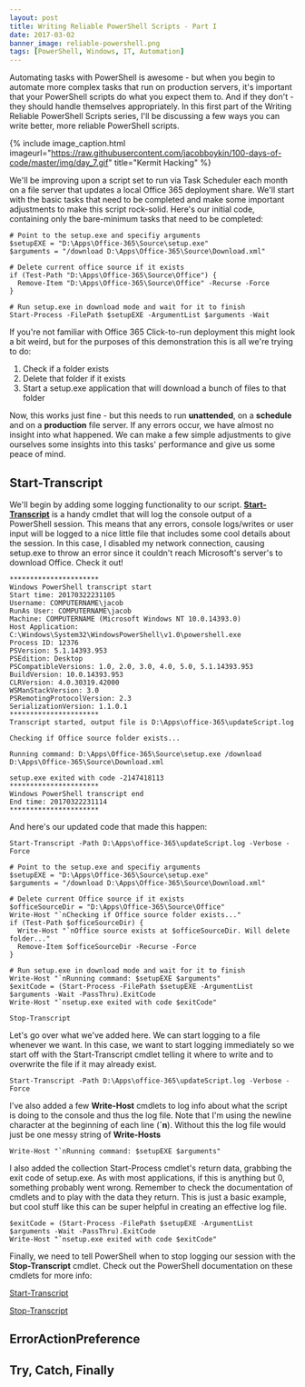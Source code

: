 ```yaml
---
layout: post
title: Writing Reliable PowerShell Scripts - Part I
date: 2017-03-02
banner_image: reliable-powershell.png
tags: [PowerShell, Windows, IT, Automation]
---
```


Automating tasks with PowerShell is awesome - but when you begin to automate more complex tasks that run on production servers, it's important that your PowerShell scripts do what you expect them to. And if they don't - they should handle themselves appropriately. In this first part of the Writing Reliable PowerShell Scripts series, I'll be discussing a few ways you can write better, more reliable PowerShell scripts.

{% include image_caption.html imageurl="https://raw.githubusercontent.com/jacobboykin/100-days-of-code/master/img/day_7.gif" title="Kermit Hacking" %}

We'll be improving upon a script set to run via Task Scheduler each month on a file server that updates a local Office 365 deployment share. We'll start with the basic tasks that need to be completed and make some important adjustments to make this script rock-solid. Here's our initial code, containing only the bare-minimum tasks that need to be completed:

<pre><code class="powershell"># Point to the setup.exe and specifiy arguments
$setupEXE = "D:\Apps\Office-365\Source\setup.exe"
$arguments = "/download D:\Apps\Office-365\Source\Download.xml"

# Delete current office source if it exists
if (Test-Path "D:\Apps\Office-365\Source\Office") {
  Remove-Item "D:\Apps\Office-365\Source\Office" -Recurse -Force
}

# Run setup.exe in download mode and wait for it to finish
Start-Process -FilePath $setupEXE -ArgumentList $arguments -Wait</code></pre>

If you're not familiar with Office 365 Click-to-run deployment this might look a bit weird, but for the purposes of this demonstration this is all we're trying to do:
1. Check if a folder exists
2. Delete that folder if it exists
3. Start a setup.exe application that will download a bunch of files to that folder

Now, this works just fine - but this needs to run **unattended**, on a **schedule** and on a **production** file server. If any errors occur, we have almost no insight into what happened. We can make a few simple adjustments to give ourselves some insights into this tasks' performance and give us some peace of mind.

## Start-Transcript
We'll begin by adding some logging functionality to our script. [**Start-Transcript**](https://msdn.microsoft.com/en-us/powershell/reference/5.1/microsoft.powershell.host/start-transcript) is a handy cmdlet that will log the console output of a PowerShell session. This means that any errors, console logs/writes or user input will be logged to a nice little file that includes some cool details about the session. In this case, I disabled my network connection, causing setup.exe to throw an error since it couldn't reach Microsoft's server's to download Office. Check it out!

```
**********************
Windows PowerShell transcript start
Start time: 20170322231105
Username: COMPUTERNAME\jacob
RunAs User: COMPUTERNAME\jacob
Machine: COMPUTERNAME (Microsoft Windows NT 10.0.14393.0)
Host Application: C:\Windows\System32\WindowsPowerShell\v1.0\powershell.exe
Process ID: 12376
PSVersion: 5.1.14393.953
PSEdition: Desktop
PSCompatibleVersions: 1.0, 2.0, 3.0, 4.0, 5.0, 5.1.14393.953
BuildVersion: 10.0.14393.953
CLRVersion: 4.0.30319.42000
WSManStackVersion: 3.0
PSRemotingProtocolVersion: 2.3
SerializationVersion: 1.1.0.1
**********************
Transcript started, output file is D:\Apps\office-365\updateScript.log

Checking if Office source folder exists...

Running command: D:\Apps\Office-365\Source\setup.exe /download D:\Apps\Office-365\Source\Download.xml

setup.exe exited with code -2147418113
**********************
Windows PowerShell transcript end
End time: 20170322231114
**********************
```

And here's our updated code that made this happen:

<pre><code class="powershell">Start-Transcript -Path D:\Apps\office-365\updateScript.log -Verbose -Force

# Point to the setup.exe and specifiy arguments
$setupEXE = "D:\Apps\Office-365\Source\setup.exe"
$arguments = "/download D:\Apps\Office-365\Source\Download.xml"

# Delete current Office source if it exists
$officeSourceDir = "D:\Apps\Office-365\Source\Office"
Write-Host "`nChecking if Office source folder exists..."
if (Test-Path $officeSourceDir) {
  Write-Host "`nOffice source exists at $officeSourceDir. Will delete folder..."
  Remove-Item $officeSourceDir -Recurse -Force
}

# Run setup.exe in download mode and wait for it to finish
Write-Host "`nRunning command: $setupEXE $arguments"
$exitCode = (Start-Process -FilePath $setupEXE -ArgumentList $arguments -Wait -PassThru).ExitCode
Write-Host "`nsetup.exe exited with code $exitCode"

Stop-Transcript</code></pre>

Let's go over what we've added here. We can start logging to a file whenever we want. In this case, we want to start logging immediately so we start off with the Start-Transcript cmdlet telling it where to write and to overwrite the file if it may already exist.

<pre><code class="powershell">Start-Transcript -Path D:\Apps\office-365\updateScript.log -Verbose -Force</code></pre>

I've also added a few **Write-Host** cmdlets to log info about what the script is doing to the console and thus the log file. Note that I'm using the newline character at the beginning of each line (**`n**). Without this the log file would just be one messy string of **Write-Hosts**

<pre><code class="powershell">Write-Host "`nRunning command: $setupEXE $arguments"</code></pre>

I also added the collection Start-Process cmdlet's return data, grabbing the exit code of setup.exe. As with most applications, if this is anything but 0, something probably went wrong. Remember to check the documentation of cmdlets and to play with the data they return. This is just a basic example, but cool stuff like this can be super helpful in creating an effective log file.

<pre><code class="powershell">$exitCode = (Start-Process -FilePath $setupEXE -ArgumentList $arguments -Wait -PassThru).ExitCode
Write-Host "`nsetup.exe exited with code $exitCode"</code></pre>

Finally, we need to tell PowerShell when to stop logging our session with the **Stop-Transcript** cmdlet. Check out the PowerShell documentation on these cmdlets for more info:

[Start-Transcript](https://msdn.microsoft.com/en-us/powershell/reference/5.1/microsoft.powershell.host/start-transcript)

[Stop-Transcript](https://msdn.microsoft.com/en-us/powershell/reference/5.1/microsoft.powershell.host/stop-transcript)

## ErrorActionPreference

## Try, Catch, Finally
